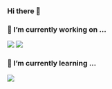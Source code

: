 ### Hi there 👋

<!--
**lys222/lys222** is a ✨ _special_ ✨ repository because its `README.md` (this file) appears on your GitHub profile.

Here are some ideas to get you started:

- 👯 I’m looking to collaborate on ...
- 🤔 I’m looking for help with ...
- 💬 Ask me about ...
- 😄 Pronouns: ...
- ⚡ Fun fact: ...
- 📫 How to reach me: ...
-->

### 🔭 I’m currently working on ...  
<img src="https://img.shields.io/badge/Azure-0078D4?style=flat-sqaure&logo=MicrosoftAzure&logoColor=white"> <img src="https://img.shields.io/badge/AWS-FF9900?style=flat-sqaure&logo=Amazon AWS&logoColor=black">


### 🌱 I’m currently learning ...  
<img src="https://img.shields.io/badge/Azure DevOps-0078D7?style=flat-sqaure&logo=Azure DevOps&logoColor=white"> <!--<img src="https://img.shields.io/badge/PowerShell-5391FE?style=flat-sqaure&logo=PowerShell&logoColor=white">
-->
